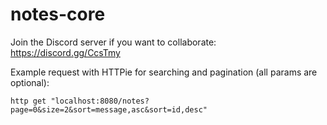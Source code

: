 # notes-core

Join the Discord server if you want to collaborate: https://discord.gg/CcsTmy

Example request with HTTPie for searching and pagination (all params are optional):
```
http get "localhost:8080/notes?page=0&size=2&sort=message,asc&sort=id,desc"
```